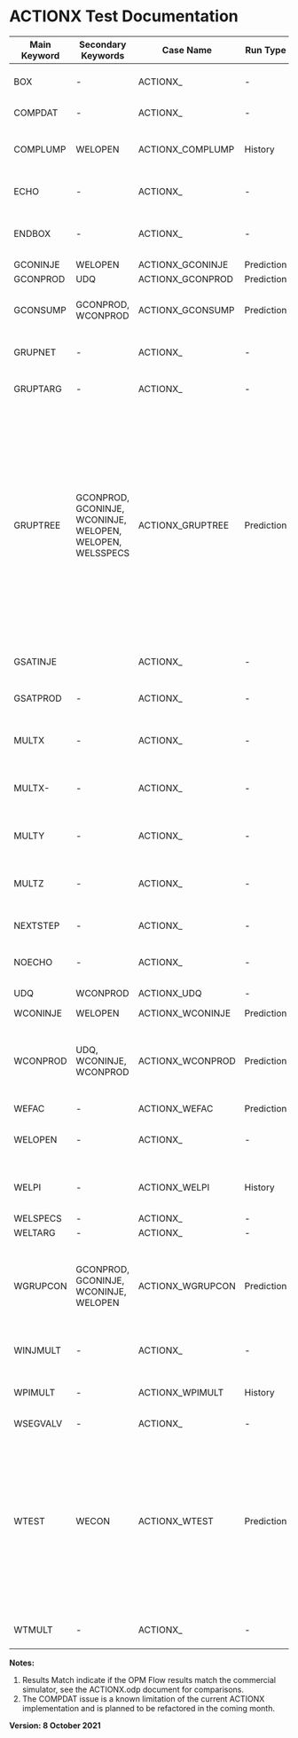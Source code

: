 # ACTIONX Test Documentation

Main Keyword | Secondary Keywords | Case Name        | Run Type   | Base Model | Results<br />Match | Comments |
------------ | ------------------ | ---------------- | ---------  | ---------- | ------- | ------------------------------------- |
BOX          | -                                                         | ACTIONX_         | -          | -          |  -     | Phase 2: Not supported by ACTIONX
COMPDAT      | -                                                         | ACTIONX_         | -          | -          |  -     | Phase 2: Known bug.
COMPLUMP     | WELOPEN                                                   | ACTIONX_COMPLUMP | History    | MODEL02    |  -     | WIP: Fails due COMPDAT issue.
ECHO         | -                                                         | ACTIONX_         | -          | -          |  -     | Phase 2: Not supported in deck.
ENDBOX       | -                                                         | ACTIONX_         | -          | -          |  -     | Phase 2: Not supported by ACTIONX.
GCONINJE     | WELOPEN                                                   | ACTIONX_GCONINJE | Prediction | MODEL02    |  Close | Complete
GCONPROD     | UDQ                                                       | ACTIONX_GCONPROD | Prediction | MODEL02    |  -     | Complete
GCONSUMP     | GCONPROD, WCONPROD                                        | ACTIONX_GCONSUMP | Prediction | MODEL02    |  No    | WIP: Results different to commercial simulator.
GRUPNET      | -                                                         | ACTIONX_         | -          | -          |  -     | Phase 2: Not supported in deck.
GRUPTARG     | -                                                         | ACTIONX_         | -          | -          |  -     | Phase 2: Not supported in deck.
GRUPTREE     | GCONPROD, GCONINJE, WCONINJE, WELOPEN, WELOPEN, WELSSPECS | ACTIONX_GRUPTREE | Prediction | MODEL02    |  Close | Completed. Results consistent at field level,but group SUMMARY vectors and production volumes are missing from SUMMARY file and Production reports (print file) if the groups are not defined upfront.
GSATINJE     |                                                           | ACTIONX_         | -          | -          |  -     | Phase 2: Not supported in deck.
GSATPROD     | -                                                         | ACTIONX_         | -          | -          |  -     | Phase 2: Not supported in deck.
MULTX        | -                                                         | ACTIONX_         | -          | -          |  -     | Phase 2: Not supported by ACTIONX.
MULTX-       | -                                                         | ACTIONX_         | -          | -          |  -     | Phase 2: Not supported by ACTIONX.
MULTY        | -                                                         | ACTIONX_         | -          | -          |  -     | Phase 2: Not supported by ACTIONX.
MULTZ        | -                                                         | ACTIONX_         | -          | -          |  -     | Phase 2: Not supported by ACTIONX.
NEXTSTEP     | -                                                         | ACTIONX_         | -          | -          |  -     | Phase 2: Not supported in deck.
NOECHO       | -                                                         | ACTIONX_         | -          | -          |  -     | Phase 2: Not supported in deck.
UDQ          | WCONPROD                                                  | ACTIONX_UDQ      | -          | -          |  -     | WIP: Ongoing
WCONINJE     | WELOPEN                                                   | ACTIONX_WCONINJE | Prediction | MODEL02    |  Yes   | Complete. 
WCONPROD     | UDQ, WCONINJE, WCONPROD                                   | ACTIONX_WCONPROD | Prediction | MODEL02    |  -     | WIP: Fails due to field shut-in, need to compare to commercial simulator.
WEFAC        | -                                                         | ACTIONX_WEFAC    | Prediction | MODEL02    |  Yes   | Complete.
WELOPEN      | -                                                         | ACTIONX_         | -          | -          |  -     | Phase 2, will fail due to COMPDAT issue.
WELPI        | -                                                         | ACTIONX_WELPI    | History    | MODEL02    |  -     | WIP: Fails due COMPDAT issue.
WELSPECS     | -                                                         | ACTIONX_         | -          | -          |  -     | Phase 2
WELTARG      | -                                                         | ACTIONX_         | -          | -          |  -     | Phase 2
WGRUPCON     | GCONPROD, GCONINJE, WCONINJE, WELOPEN                     | ACTIONX_WGRUPCON | Prediction | MODEL02    |  Close | Complete, except for ACT-03 near the end of the run that results in a discrepancy.
WINJMULT     | -                                                         | ACTIONX_         | -          | -          |  -     | Phase 2: Not supported in deck.
WPIMULT      | -                                                         | ACTIONX_WPIMULT  | History    | MODEL02    |  -     | WIP: Fails due COMPDAT issue.
WSEGVALV     | -                                                         | ACTIONX_         | -          | -          |  -     | Phase 2
WTEST        | WECON                                                     | ACTIONX_WTEST    | Prediction | SPE09      |  No    | WIP: Fixed the WECON issue all the wells now flow, some are perfect matches but there are some that way off, don’t know why at this stage – may not be an ACTIONX issue.
WTMULT       | -                                                         | ACTIONX_         | -          | -          |  -     | Phase 2: Not supported in deck.
           
**Notes:** 

1.   Results Match indicate if the OPM Flow results match the commercial simulator, see the ACTIONX.odp document for comparisons.
2.   The COMPDAT issue is a known limitation of the current ACTIONX implementation and is planned to be refactored in the coming month.

**Version: 8 October 2021**
